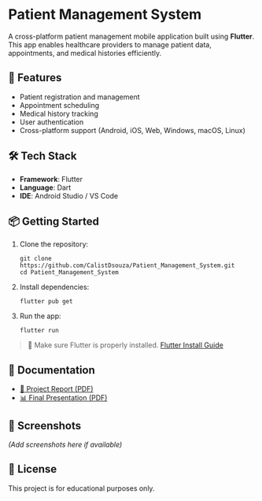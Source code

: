 # Patient Management System

A cross-platform patient management mobile application built using **Flutter**. This app enables healthcare providers to manage patient data, appointments, and medical histories efficiently.

## 🚀 Features

- Patient registration and management  
- Appointment scheduling  
- Medical history tracking  
- User authentication  
- Cross-platform support (Android, iOS, Web, Windows, macOS, Linux)

## 🛠 Tech Stack

- **Framework**: Flutter  
- **Language**: Dart  
- **IDE**: Android Studio / VS Code

## 📦 Getting Started

1. Clone the repository:
   ```
   git clone https://github.com/CalistDsouza/Patient_Management_System.git
   cd Patient_Management_System
   ```

2. Install dependencies:
   ```
   flutter pub get
   ```

3. Run the app:
   ```
   flutter run
   ```

> 📌 Make sure Flutter is properly installed. [Flutter Install Guide](https://flutter.dev/docs/get-started/install)

## 📄 Documentation

- [📘 Project Report (PDF)](./Patient%20Management%20System%20MAPD-722.pdf)  
- [📊 Final Presentation (PDF)](./MAPD%20722%20Final%20Presentation.pdf)

## 📸 Screenshots

*(Add screenshots here if available)*

## 📝 License

This project is for educational purposes only.
